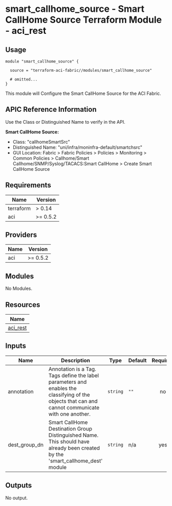 # smart_callhome_source - Smart CallHome Source Terraform Module - aci_rest

## Usage

```hcl
module "smart_callhome_source" {

  source = "terraform-aci-fabric//modules/smart_callhome_source"

  # omitted...
}
```

This module will Configure the Smart CallHome Source for the ACI Fabric.

## APIC Reference Information

Use the Class or Distinguished Name to verify in the API.

**Smart CallHome Source:**

* Class: "callhomeSmartSrc"
* Distinguished Name: "uni/infra/moninfra-default/smartchsrc"
* GUI Location: Fabric > Fabric Policies > Policies > Monitoring > Common Policies > Callhome/Smart Callhome/SNMP/Syslog/TACACS:Smart CallHome > Create Smart CallHome Source

<!-- BEGINNING OF PRE-COMMIT-TERRAFORM DOCS HOOK -->
## Requirements

| Name | Version |
|------|---------|
| terraform | > 0.14 |
| aci | >= 0.5.2 |

## Providers

| Name | Version |
|------|---------|
| aci | >= 0.5.2 |

## Modules

No Modules.

## Resources

| Name |
|------|
| [aci_rest](https://registry.terraform.io/providers/ciscodevnet/aci/0.5.2/docs/resources/rest) |

## Inputs

| Name | Description | Type | Default | Required |
|------|-------------|------|---------|:--------:|
| annotation | Annotation is a Tag.  Tags define the label parameters and enables the classifying of the objects that can and cannot communicate with one another. | `string` | `""` | no |
| dest\_group\_dn | Smart CallHome Destination Group Distinguished Name.  This should have already been created by the 'smart\_callhome\_dest' module | `string` | n/a | yes |

## Outputs

No output.
<!-- END OF PRE-COMMIT-TERRAFORM DOCS HOOK -->
